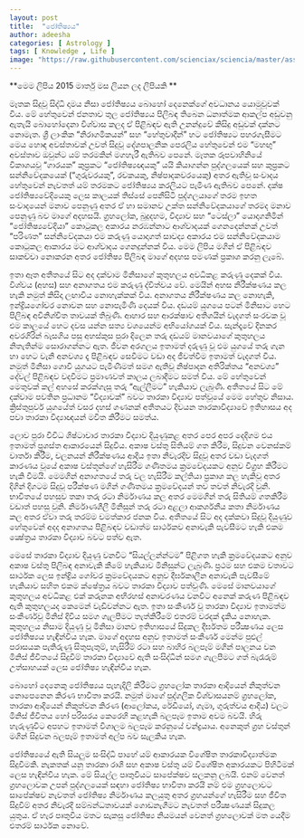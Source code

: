 ```yaml
---
layout: post
title:  "ජෝතිෂ්‍යය"
author: adeesha
categories: [ Astrology ]
tags: [ Knowledge , Life ]
image: "https://raw.githubusercontent.com/scienciax/sciencia/master/assets/images/posts/ajp/cov/zodiac.jpg"
---
```


**මෙම ලිපිය 2015 මාර්තු මස ලියන ලද ලිපියකි **

මෑතක සිදුවූ සිද්ධි දාමය නිසා ජෝතිෂ්‍යය බොහෝ දෙනෙක්ගේ අවධානය යොමුවූවක් විය. මේ හේතුවෙන් ජනතාව තුල ජෝතිෂ්‍යය පිලිබඳ තිබෙන ධනාත්මක ආකල්ප අඩුවනු ඇතැයි බොහෝදෙනා විශ්වාස කලද ඒ පිළිබඳව ඇති උනන්දුවේ කිසිදු අඩුවක් දක්නට නොමැත. ශ්‍රී ලාංකික “නිරාගමිකයන්” සහ “හේතුවාදීන්” හට ජෝතිෂ්‍යට පහරගැසීමට මෙය හොඳ අවස්තාවක් උවත් සිදුවූ දේශපාලනික පෙරලිය හේතුවෙන් එම “මහඟු” අවස්තාව ඔවුන්ට යම් තරමකින් මගහැරී ඇතිබව පෙනේ. මෑතක රූපවාහිනියේ විකාශයවූ “ගාරයක” කුප්‍රකට “ජෝතිෂ්‍යඥයකු” යයි කියාගන්න පුද්ගලයෙක් සහ කුප්‍රකට සන්නිවේදකයෙක් (“ගුරුවරයකු”, රචකයකු, නිෂ්පාදකවරයෙකු) අතර ඇතිවූ සංවාදය හේතුවෙන් නැවතත් යම් තරමකට ජෝතිෂ්‍යය කරලියට පැමිණ ඇතිබව පෙනේ. දක්ෂ ජෝතිෂ්‍යවේදියෙකු ලෙස කාලයක් තිස්සේ පෙනීසිටි පුද්ගලයාගේ තරම ඉහත සංවාදයෙන් මනාව පෙනුණු අතර ඒ හා සමානව උක්ත සන්නිවේදකයාගේ තරමද මනාව පෙනුණු බව මාගේ අදහසයි. ග්‍රහලෝක, බුදුදහම, විද්‍යාව සහ “ටෙස්ලා” යොදාගනිමින් “ජෝතිෂ්‍යවේදියා” කොටුකල අකාරය නරඹන්නාට ආශ්වාදයක් ගෙනදෙන්නක් උවත් “පරිණත” සන්නිවේදකයා එම කරුණු යොදාගත් සාවද්‍ය අකාරය එම සන්නිවේදකයාම කොටුකල ආකාරය මට ආශ්වාදය ගෙනදුන්නක් විය. මෙම ලිපිය මගින් ඒ පිළිබඳව සාකච්චා නොකරන අතර ජෝතිෂ්‍ය පිලිබඳ මාගේ අදහස පමණක් ප්‍රකාශ කරනු ලැබේ.

ඉතා ඈත අතීතයේ සිට අද දක්වාම මිනිසාගේ කුතුහලය අවධිකළ කරුණු දෙකක් විය. විශ්වය (අහස) සහ අනාගතය එම කරුණු ද්විත්වය වේ. මෙයින් අහස නිරීක්ෂණය කල හැකි නමුත් කිසිදා ලඟාවිය නොහැක්කක් විය. අනාගතය නිරීක්ෂණය කල නොහැකි, ඉන්ද්‍රියගෝචර නොවන සහ නොපැමිණි දෙයක් විය. දඩයම් යුගයෙ පටන් මිනිසාට හෙට පිලිබඳ අවිනිශ්චිත තාවයක් තිබුණි. ආහාර සහ ආරක්ෂාව අතිශයින් වැදගත් සංරචක වූ එම කාලයේ හෙට දවස යන්න සත්‍ය වශයෙන්ම අභියෝගයක් විය. සැන්දෑවේ දිනකර අවරගිරින් බැසගිය පසු අහස්කුස පුරා දිලෙන තරු දඩයම් මානවයාගේ කුතුහලය නිතැතින්ම සොරාගන්නට ඇත. ජීවන අරගලය ඉතාමත් දරුණු වූ එම යුගයේ තරු ගැන හා හෙට වැනි අනවශ්‍ය දෑ පිළිබඳව සෙවීමට වඩා අද ජීවත්වීම ඉතාමත් වැදගත් විය. නමුත් මිනිසා ගොවි යුගයට පැමිණීමත් සමග ඇතිවූ නිෂ්පාදන අතිරික්තය “අනවශ්‍ය” දේවල් පිළිබඳව වදවීමට ප්‍රමාණවත් කාලය ලබාදීමට සමත් විය. මේ හේතුවෙන් මෙතුවක් කල් අහසේ කරක්ගැසූ තරු “ඇල්ලීමට” හැකියාව ලැබුණි. අතීතයේ සිට මේ දක්වාම පවතින ප්‍රධානම “විද්‍යාවක්” බවට තාරකා විද්‍යාව පත්වූයේ මෙම හේතුව නිසාය. ක්‍රිස්තුපුර්ව යුගයේත් වසර දහස් ගණනක් අතීතයට දිවයන තාරකාවිද්‍යාවේ ඉතිහාසය අද පවා තාරකා විද්‍යාඥයන් මවිත කිරීමට සමත්ය.

ලොව පුරා විවිධ ශිෂ්ටාචාර තාරකා විද්‍යාව දියුණුකළ අතර පෙර අපර දෙදිගම එය ඉතාමත් ප්‍රශස්ත ආකාරයෙන් සිදුවිය. අකාෂ වස්තු සිතියම් ගත කිරීම, සිදුවන වෙනස්කම් වාර්තා කිරීම, චලනයන් නිරීක්ෂණය ආදිය ඉතා නිවැරදිව සිදුවූ අතර වඩා වැදගත් කාරණය වූයේ අකාෂ වස්තූන්ගේ හැසිරීම ගණිතමය ක්‍රමවේදයකට අනුව විග්‍රහ කිරීමට හැකි වීමයි. මෙමගින් අනාගතයේ තරු වල හැසිරීම කල්තියා ප්‍රකාශ කල හැකිවූ අතර දිගින් දිගටම සිදුවූ පරීක්ෂණ මගින් ගණිතමය ක්‍රමවේදයන් තව තවත් නිවැරදි වුනි. භාවිතයේ පහසුව තකා තරු රටා නිර්මාණය කල අතර මෙමගින් තරු සිතියම් ගතකිරීම වඩාත් පහසු වුනි. නිර්මාණශීලී මිනිසුන් තරු රටා අළලා ආකර්ශනීය කතා නිර්මාණය කල අතර ඒවා තරු තරම්ම චමත්කාර ජනක විය. අතීතයේ සිට අද දක්කවා සිදුවූ දියුණුව හේතුවෙන් අදද අනාගතය පිළිබඳව වඩාත්ම සාර්ථකව අනාවැකි පැවසීමට හැකි එකම ක්‍ෂේත්‍රය තාරකා විද්‍යාව බවට පත්ව ඇත.

මෙසේ තාරකා විද්‍යාව දියුණු වනවිට “සියල්ලන්න්ටම” පිළිගත හැකි ක්‍රමවේදයකට අනුව අකාෂ වස්තු පිලිබඳ අනාවැකි කීමේ හැකියාව මිනිසුන්ට ලැබුණි. ප්‍රථම සහ එකම වතාවට සාර්ථක ලෙස ඉන්ද්‍රිය ගෝචර ක්‍රමවේදයකට අනුව දීර්ඝකාලීන අනාවැකි පැවසීමේ හැකියාව සහිත එකම ක්ෂේත්‍රය බවට තාරකා විද්‍යාව පත්වුණි. මෙසේ මානවයාගේ කුතුහලය අවධිකළ එක් කරුනක අභිරහස් අනාවරණය වනවිට අනෙක් කරුණ පිළිබඳව ඇති කුතුහලයද කෙමෙන් වැඩිවන්නට ඇත. ඉතා සංකීර්ණ වූ තාරකා විද්‍යාව ඉතාමත්ම සංකීර්ණවූ මිනිස් දිවිය සමග ගැලපීමට තැත්කිරීමේ එතරම් වරදක් දැකිය නොහැක. කුතුහලය නිසාම දියුණු වූ මිනිසා මානව ඉතිහාසයේ සිදුකල දීර්ඝතම පරීක්‍ෂණය ලෙස ජෝතිෂ්‍යය හැඳින්විය හැක. මාගේ අදහස අනුව ඉතාමත් සංකීර්ණ මෙන්ම පුළුල් පරාසයක පැතිරුණු සිතුපැතුම්, හැසිරීම් රටා සහ බාහිර බලපෑම් මගින් පාලනය වන මිනිස් ජීවිතයේ සිදුවීම් තාරකා විද්‍යාවේ ඇති සංසිද්ධීන් සමග ගැලපීමට ගත් බැරෑරුම් උත්සාහයක් ලෙස ජෝතිෂ්‍ය හැඳින්විය හැක.

බොහෝ දෙනෙකු ජෝතිෂ්‍යය පැහැදිලි කිරීමට ග්‍රහලෝක තාරකා ආදියෙන් නිකුත්වන නොපෙනෙන කිරණ භාවිතා කරයි. නමුත් මාගේ පුද්ගලික විශ්වාසයනම් ග්‍රහලෝක, තාරකා ආදියෙන්  නිකුත්වන කිරණ (ආලෝකය, රේඩියෝ, ගැමා, ගුරුත්වය ආදිය) වලට මිනිස් ජීවිතය හෝ පරිසරය කෙරෙහි කළහැකි බලපෑම ඉතාම අවම බවයි. හිරු හැරුණුවිට අපහට ඉතාමත් විශාලම බලපෑම කරනුයේ චන්ද්‍රයාය. අනෙකුත් ග්‍රහ වස්තුන් මගින් සිදුවන බලපෑම් ඉතාමත් අල්ප බව සැලකිය හැක.

ජෝතිෂ්‍යයේ ඇති සියලුම සංසිද්ධි පාහේ යම් ආකාරයක විශේෂිත තාරකාවිද්‍යාත්මක සිදුවීමකි. නැකතක් යනු තාරකා රාශි සහ අකාෂ වස්තු යම් විශේෂිත අකාරයකට පිහිටීමක් ලෙස හැඳින්විය හැක. මේ සියල්ල පෘතුවියට සාපේක්ෂව සලකනු ලබයි. එනම් වෙනත් ග්‍රහලොවක උපන් පුද්ගලයෙක් සඳහා ජෝතිෂ්‍ය භාවිතා කරයි නම් එම ග්‍රහලොවට සාපේක්ෂව නැවතත් ජෝතිෂ්‍ය නිර්මාණය කලයුතු අතර ග්‍රහයන්ගේ හැසිරීම සහ ජීවිත සිදුවීම් අතර නිවැරදි සම්බන්ධතාවයක් ගොඩනැගීමට නැවතත් පරීක්‍ෂණයක් සිදුකල යුතුය. ඒ හැර පෘතුවිය මතට සැකසු ජෝතිෂ්‍ය නියමයන් වෙනත් ග්‍රහලොවක් මත යෙදීම එතරම් සාර්ථක නොවේ.